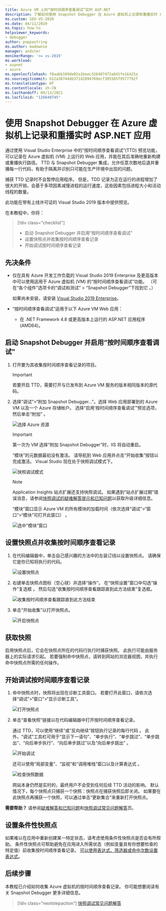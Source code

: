 ```yaml
---
title: Azure VM 上的“按时间顺序查看调试”实时 ASP.NET
description: 了解如何使用 Snapshot Debugger 在 Azure 虚拟机上记录和重播实时 ASP.NET 应用。
ms.custom: SEO-VS-2020
ms.date: 04/11/2019
ms.topic: how-to
helpviewer_keywords:
- debugger
author: poppastring
ms.author: madownie
manager: andster
monikerRange: '>= vs-2019'
ms.workload:
- aspnet
- azure
ms.openlocfilehash: f8aabb109de02a1beec326407472a841fe16425a
ms.sourcegitcommit: b12a38744db371d2894769ecf305585f9577792f
ms.translationtype: HT
ms.contentlocale: zh-CN
ms.lasthandoff: 09/13/2021
ms.locfileid: "126640745"
---
```

# <a name="record-and-replay-live-aspnet-apps-on-azure-virtual-machines-using-the-snapshot-debugger"></a>使用 Snapshot Debugger 在 Azure 虚拟机上记录和重播实时 ASP.NET 应用

通过使用 Visual Studio Enterprise 中的“按时间顺序查看调试”(TTD) 预览功能，可以记录在 Azure 虚拟机 (VM) 上运行的 Web 应用，并能在其后准确地重新构建或重播执行路径。 TTD 与 Snapshot Debugger 集成，允许任意次数地后退并重播每一行代码，有助于隔离并识别只可能在生产环境中出现的问题。

捕获 TTD 记录时不会暂停应用程序。 但是，TDD 记录为正在运行的进程增加了很大的开销，会基于多项因素减慢进程的运行速度，这些因素包括进程大小和活动线程的数量。

此功能在带有上线许可证的 Visual Studio 2019 版本中提供预览。

在本教程中，你将：

> [!div class="checklist"]
> * 启动 Snapshot Debugger 并启用“按时间顺序查看调试”
> * 设置快照点并收集按时间顺序查看记录
> * 开始调试按时间顺序查看记录

## <a name="prerequisites"></a>先决条件

* 仅在具有 Azure 开发工作负载的 Visual Studio 2019 Enterprise 及更高版本中可以使用适用于 Azure 虚拟机 (VM) 的“按时间顺序查看调试”功能。 （可在“各个组件”选项卡的“调试和测试” > “Snapshot Debugger”下找到它  。）

    如果尚未安装，请安装 [Visual Studio 2019 Enterprise](https://visualstudio.microsoft.com/vs/)。

* “按时间顺序查看调试”适用于以下 Azure VM Web 应用：
  * 在 .NET Framework 4.8 或更高版本上运行的 ASP.NET 应用程序 (AMD64)。

## <a name="start-the-snapshot-debugger-with-time-travel-debugging-enabled"></a>启动 Snapshot Debugger 并启用“按时间顺序查看调试”

1. 打开要为其收集按时间顺序查看记录的项目。

    > [!IMPORTANT]
    > 若要开启 TTD，需要打开与已发布到 Azure VM 服务的版本相同版本的源代码。

1. 选择“调试”>“附加 Snapshot Debugger...”。选择 Web 应用部署到的 Azure VM 以及一个 Azure 存储帐户。 选择“启用‘按时间顺序查看调试’”预览选项，然后单击“附加” 。

      ![选择 Azure 资源](../debugger/media/time-travel-debugging-select-azure-resource-vm.png)

    > [!IMPORTANT]
    > 第一次为 VM 选择“附加 Snapshot Debugger”时，IIS 将自动重启。

    “模块”的元数据最初没有激活。 请导航到 Web 应用并点击“开始收集”按钮以完成激活。 Visual Studio 现在处于快照调试模式下。

   ![快照调试模式](../debugger/media/snapshot-message.png)

    > [!NOTE]
    > Application Insights 站点扩展还支持快照调试。 如果遇到“站点扩展过期”错误消息，请参阅[快照调试的疑难解答提示和已知问题](../debugger/debug-live-azure-apps-troubleshooting.md)以获取升级详细信息。

   “模块”窗口显示 Azure VM 的所有模块的加载时间（依次选择“调试”>“窗口”>“模块”可打开此窗口） 。

   ![选中“模块”窗口](../debugger/media/snapshot-modules.png)

## <a name="set-a-snappoint-and-collect-a-time-travel-recording"></a>设置快照点并收集按时间顺序查看记录

1. 在代码编辑器中，单击自己感兴趣的方法中的左装订线以设置快照点。 请确保它是你已知将执行的代码。

   ![设置快照点](../debugger/media/time-travel-debugging-set-snappoint-settings.png)

1. 右键单击快照点图标（空心球）并选择“操作”。 在“快照设置”窗口中勾选“操作”复选框 。 然后勾选“收集按时间顺序查看跟踪直到此方法结束”复选框。

   ![收集按时间顺序查看跟踪直到此方法结束](../debugger/media/time-travel-debugging-set-snappoint-action.png)

1. 单击“开始收集”以打开快照点。

   ![开启快照点](../debugger/media/snapshot-start-collection.png)

## <a name="take-a-snapshot"></a>获取快照

启用快照点后，它会在快照点所在的代码行执行时捕获快照。 此执行可能由服务器上的实际请求引起。 若要强制命中快照点，请转到网站的浏览器视图，并执行命中快照点所需的任何操作。

## <a name="start-debugging-a-time-travel-recording"></a>开始调试按时间顺序查看记录

1. 命中快照点时，快照将出现在诊断工具窗口。 若要打开此窗口，请依次选择“调试”>“窗口”>“显示诊断工具”。

   ![打开快照点](../debugger/media/snapshot-diagsession-window.png)

1. 单击“查看快照”链接以在代码编辑器中打开按时间顺序查看记录。
  
   通过 TTD，可以使用“继续”或“反向继续”按钮执行记录的每行代码 。 此外，“调试”工具栏可用于“显示下一语句”、“单步执行”、“单步跳过”、“单步跳出”、“向后单步执行”、“向后单步跳过”以及“向后单步跳出”       。

   ![开始调试](../debugger/media/time-travel-debugging-step-commands.png)

   还可以使用“局部变量”、“监视”和“调用堆栈”窗口以及计算表达式  。

   ![检查快照数据](../debugger/media/time-travel-debugging-start-debugging.png)

    网站本身仍然是实时的，最终用户不会受到任何后续 TTD 活动的影响。 默认情况下，每个快照点只捕获一个快照：快照点在捕获快照后即关闭。 如果要在此快照点再捕获一个快照，可以通过单击“更新集合”来重新打开快照点。

**需要帮助？** 请参阅[疑难解答和已知问题](../debugger/debug-live-azure-apps-troubleshooting.md)和[快照调试常见问题解答](../debugger/debug-live-azure-apps-faq.yml)页。

## <a name="set-a-conditional-snappoint"></a>设置条件性快照点

如果难以在应用中重新创建某一特定状态，请考虑使用条件性快照点是否会有所帮助。 条件性快照点可帮助避免在应用进入所需状态（例如变量具有你想要检查的特定值）前收集按时间顺序查看记录。 [可以使用表达式、筛选器或命中次数设置表达式](../debugger/debug-live-azure-apps-troubleshooting.md)。

## <a name="next-steps"></a>后续步骤

本教程已介绍如何收集 Azure 虚拟机的按时间顺序查看记录。 你可能想要阅读有关 Snapshot Debugger 更多详细信息。

> [!div class="nextstepaction"]
> [快照调试常见问题解答](../debugger/debug-live-azure-apps-faq.yml)
